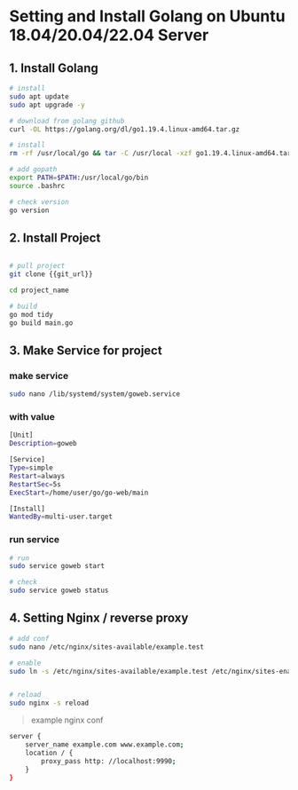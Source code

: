 # Setting and Install Golang on Ubuntu 18.04/20.04/22.04 Server

## 1. Install Golang
```sh
# install
sudo apt update
sudo apt upgrade -y

# download from golang github
curl -OL https://golang.org/dl/go1.19.4.linux-amd64.tar.gz

# install
rm -rf /usr/local/go && tar -C /usr/local -xzf go1.19.4.linux-amd64.tar.gz

# add gopath
export PATH=$PATH:/usr/local/go/bin
source .bashrc

# check version
go version

```

## 2. Install Project
```sh

# pull project
git clone {{git_url}}

cd project_name

# build
go mod tidy
go build main.go
```

## 3. Make Service for project
### make service
```sh
sudo nano /lib/systemd/system/goweb.service

```

### with value
```sh
[Unit]
Description=goweb

[Service]
Type=simple
Restart=always
RestartSec=5s
ExecStart=/home/user/go/go-web/main

[Install]
WantedBy=multi-user.target

```

### run service
```sh
# run
sudo service goweb start

# check
sudo service goweb status
```

## 4. Setting Nginx / reverse proxy

```sh
# add conf
sudo nano /etc/nginx/sites-available/example.test

# enable
sudo ln -s /etc/nginx/sites-available/example.test /etc/nginx/sites-enabled/


# reload
sudo nginx -s reload
```


> example nginx conf
```sh
server {
    server_name example.com www.example.com;
    location / {
        proxy_pass http: //localhost:9990;
    }
}

```